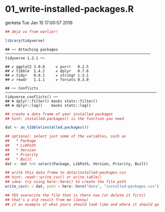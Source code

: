01\_write-installed-packages.R
================
gerketa
Tue Jan 15 17:00:57 2019

``` r
## deja vu from earlier!

library(tidyverse)
```

    ## ── Attaching packages ────────────────────────────────────────────────────────────────── tidyverse 1.2.1 ──

    ## ✔ ggplot2 3.0.0     ✔ purrr   0.2.5
    ## ✔ tibble  1.4.2     ✔ dplyr   0.7.6
    ## ✔ tidyr   0.8.1     ✔ stringr 1.3.1
    ## ✔ readr   1.1.1     ✔ forcats 0.3.0

    ## ── Conflicts ───────────────────────────────────────────────────────────────────── tidyverse_conflicts() ──
    ## ✖ dplyr::filter() masks stats::filter()
    ## ✖ dplyr::lag()    masks stats::lag()

``` r
## create a data frame of your installed packages
## hint: installed.packages() is the function you need

dat <- as_tibble(installed.packages())

## optional: select just some of the variables, such as
##   * Package
##   * LibPath
##   * Version
##   * Priority
##   * Built
dat <- dat %>% select(Package, LibPath, Version, Priority, Built)

## write this data frame to data/installed-packages.csv
## hint: readr::write_csv() or write.table()
## idea: try using here::here() to create the file path
write_csv(x = dat, path = here::here("data", "installed-packages.csv"))

## YES overwrite the file that is there now (or delete it first)
## that's a old result from me (Jenny)
## it an example of what yours should look like and where it should go
```
